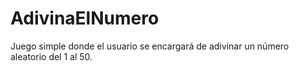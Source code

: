 # AdivinaElNumero
Juego simple donde el usuario se encargará de adivinar un número aleatorio del 1 al 50.
